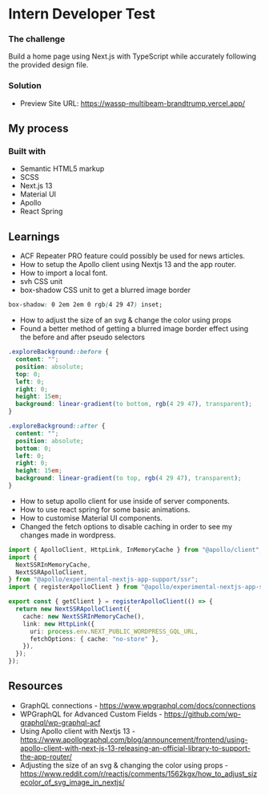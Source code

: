 # Intern Developer Test

### The challenge
Build a home page using Next.js with TypeScript while accurately following the provided design
file.

### Solution
- Preview Site URL: https://wassp-multibeam-brandtrump.vercel.app/

## My process

### Built with

- Semantic HTML5 markup
- SCSS
- Next.js 13
- Material UI
- Apollo
- React Spring

## Learnings
- ACF Repeater PRO feature could possibly be used for news articles.
- How to setup the Apollo client using Nextjs 13 and the app router.
- How to import a local font.
- svh CSS unit
- box-shadow CSS unit to get a blurred image border
```css
box-shadow: 0 2em 2em 0 rgb(4 29 47) inset;
```
- How to adjust the size of an svg & change the color using props
- Found a better method of getting a blurred image border effect using the before and after pseudo selectors
```css
.exploreBackground::before {
  content: "";
  position: absolute;
  top: 0;
  left: 0;
  right: 0;
  height: 15em;
  background: linear-gradient(to bottom, rgb(4 29 47), transparent);
}

.exploreBackground::after {
  content: "";
  position: absolute;
  bottom: 0;
  left: 0;
  right: 0;
  height: 15em;
  background: linear-gradient(to top, rgb(4 29 47), transparent);
}
```
- How to setup apollo client for use inside of server components.
- How to use react spring for some basic animations.
- How to customise Material UI components.
- Changed the fetch options to disable caching in order to see my changes made in wordpress.
```ts
import { ApolloClient, HttpLink, InMemoryCache } from "@apollo/client";
import {
  NextSSRInMemoryCache,
  NextSSRApolloClient,
} from "@apollo/experimental-nextjs-app-support/ssr";
import { registerApolloClient } from "@apollo/experimental-nextjs-app-support/rsc";

export const { getClient } = registerApolloClient(() => {
  return new NextSSRApolloClient({
    cache: new NextSSRInMemoryCache(),
    link: new HttpLink({
      uri: process.env.NEXT_PUBLIC_WORDPRESS_GQL_URL,
      fetchOptions: { cache: "no-store" },
    }),
  });
});
```

## Resources
- GraphQL connections - https://www.wpgraphql.com/docs/connections
- WPGraphQL for Advanced Custom Fields - https://github.com/wp-graphql/wp-graphql-acf
- Using Apollo client with Nextjs 13 - https://www.apollographql.com/blog/announcement/frontend/using-apollo-client-with-next-js-13-releasing-an-official-library-to-support-the-app-router/
- Adjusting the size of an svg & changing the color using props - https://www.reddit.com/r/reactjs/comments/1562kgx/how_to_adjust_sizecolor_of_svg_image_in_nextjs/
